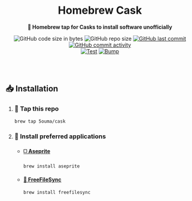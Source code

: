 <h1 align="center">Homebrew Cask</h1>

<div align="center">

**🍺 Homebrew tap for Casks to install software unofficially**

![GitHub code size in bytes](https://img.shields.io/github/languages/code-size/5ouma/homebrew-cask?style=flat-square)
![GitHub repo size](https://img.shields.io/github/repo-size/5ouma/homebrew-cask?style=flat-square)
[![GitHub last commit](https://img.shields.io/github/last-commit/5ouma/homebrew-cask?style=flat-square)](https://github.com/5ouma/homebrew-cask/commit/HEAD)
[![GitHub commit activity](https://img.shields.io/github/commit-activity/m/5ouma/homebrew-cask?style=flat-square)](https://github.com/5ouma/homebrew-cask/commits/main)
<br />
[![Test](https://img.shields.io/github/actions/workflow/status/5ouma/homebrew-cask/test.yml?label=test&style=flat-square)](https://github.com/5ouma/homebrew-cask/actions/workflows/test.yml)
[![Bump](https://img.shields.io/github/actions/workflow/status/5ouma/homebrew-cask/bump.yml?label=bump&style=flat-square)](https://github.com/5ouma/homebrew-cask/actions/workflows/bump.yml)

</div>

<br /><br />

## 📥 Installation

1. ### 🚰 Tap this repo

   ```sh
   brew tap 5ouma/cask
   ```

1. ### 🥫 Install preferred applications

   - #### [◻️ Aseprite](https://www.aseprite.org)

     ```sh
     brew install aseprite
     ```

   - #### [🔄 FreeFileSync](https://freefilesync.org)

     ```sh
     brew install freefilesync
     ```
